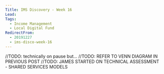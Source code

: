 ```yaml
---
Title: IMS Discovery - Week 16
Lead: 
Tags:
  - Income Management
  - Local Digital Fund
RedirectFrom:
  - 20191227
  - ims-disco-week-16
---
```

//TODO: technically on pause but...
//TODO: REFER TO VENN DIAGRAM IN PREVIOUS POST
//TODO: JAMES STARTED ON TECHNICAL ASSESSMENT - SHARED SERVICES MODELS